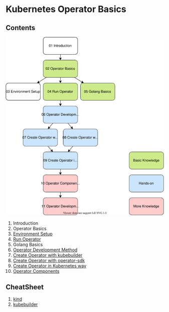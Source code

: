 # Kubernetes Operator Basics

## Contents

![](docs/contents.drawio.svg)

1. Introduction
1. Operator Basics
1. [Environment Setup](03-environment-setup)
1. [Run Operator](04-run-operator)
1. Golang Basics
1. [Operator Development Method](06-operator-development-method)
1. [Create Operator with kubebuilder](07-create-operator-with-kubebuilder)
1. [Create Operator with operator-sdk](08-create-operator-with-operator-sdk)
1. [Create Operator in Kubernetes way](09-create-operator-in-kubernetes-way)
1. [Operator Components](10-operator-components)

## CheatSheet

1. [kind](99-cheatsheet/kind)
1. [kubebuilder](99-cheatsheet/kubebuilder)
